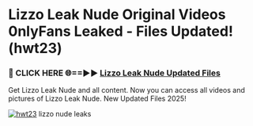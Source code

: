 # Lizzo Leak Nude Original Videos 0nlyFans Leaked - Files Updated! (hwt23)

<h3>🔴 CLICK HERE 🌐==►► <a href="https://tinyurl.com/yc6ubb5a" rel="nofollow">Lizzo Leak Nude Updated Files</a></h3>

Get Lizzo Leak Nude and all content. Now you can access all videos and pictures of Lizzo Leak Nude. New Updated Files 2025!

[![hwt23](https://i.imgur.com/7eu0CRL.gif)](https://tinyurl.com/yc6ubb5a)
lizzo nude leaks